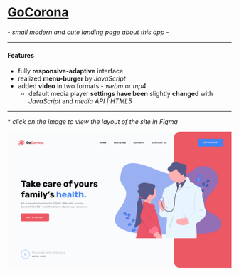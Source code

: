 # [GoCorona](http://chferchko.github.io/GoCorona/)

\- _small modern and cute landing page about this app_ -

---

#### Features
- fully **responsive-adaptive** interface
- realized **menu-burger** by _JavaScript_
- added **video** in two formats - _webm_ or _mp4_
	- default media player **settings have been** slightly **changed** with _JavaScript_ and _media API | HTML5_

---

\* _click on the image to view the layout of the site in Figma_ 

[![Figma layout](img/MD_image.png)](https://www.figma.com/file/mkFvHlRXrR6tES0CtmO0WB/Gocorna-Website?node-id=0%3A1&t=lmlcQIfyC8YOgfZz-1)